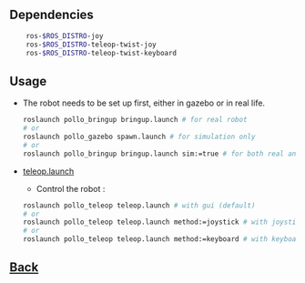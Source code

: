 ## Dependencies
```bash
    ros-$ROS_DISTRO-joy
    ros-$ROS_DISTRO-teleop-twist-joy       
    ros-$ROS_DISTRO-teleop-twist-keyboard   
```

## Usage
- The robot needs to be set up first, either in gazebo or in real life.
    ```bash
    roslaunch pollo_bringup bringup.launch # for real robot
    # or 
    roslaunch pollo_gazebo spawn.launch # for simulation only
    # or
    roslaunch pollo_bringup bringup.launch sim:=true # for both real and simulation
    ```
    
- [teleop.launch](./launch/teleop.launch)
    - Control the robot :
    ```bash
    roslaunch pollo_teleop teleop.launch # with gui (default)
    # or
    roslaunch pollo_teleop teleop.launch method:=joystick # with joystick
    # or
    roslaunch pollo_teleop teleop.launch method:=keyboard # with keyboard
    ```

## [Back](../README.md#usage)